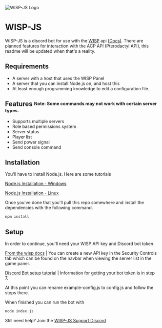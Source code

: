 ![WISP-JS Logo](https://img.maineiac.dev/wisp-js-small.png)

# WISP-JS

WISP-JS is a discord bot for use with the [WISP](https://wisp.gg) api [(Docs)](https://docs.panel.gg). There are planned features for interaction with the ACP API (Pterodactyl API), this readme will be updated when that's a reality.


## Requirements

* A server with a host that uses the WISP Panel
* A server that you can install Node.js on, and host this
* At least enough programming knowledge to edit a configuration file.

## Features <sup><sub>Note: Some commands may not work with certain server types.</sub></sup>

* Supports multiple servers
* Role based permissions system
* Server status
* Player list
* Send power signal
* Send console command


## Installation

You'll have to install Node.js. Here are some tutorials

[Node.js Installation - Windows](https://treehouse.github.io/installation-guides/windows/node-windows.html)

[Node.js Installation - Linux](https://treehouse.github.io/installation-guides/linux/node-linux.html)

Once you've done that you'll pull this repo somewhere and install the dependencies with the following command.
```bash
npm install
```

## Setup

In order to continue, you'll need your WISP API key and Discord bot token.

[From the wisp docs](https://docs.panel.gg/#authentication) | You can create a new API key in the Security Controls tab which can be found on the navbar when viewing the server list in the game panel.

[Discord Bot setup tutorial](https://discordpy.readthedocs.io/en/latest/discord.html) | Information for getting your bot token is in step 7.

At this point you can rename example-config.js to config.js and follow the steps there.

When finished you can run the bot with

```bash
node index.js
```

Still need help? Join the [WISP-JS Support Discord](https://discord.gg/NVPURXf)
